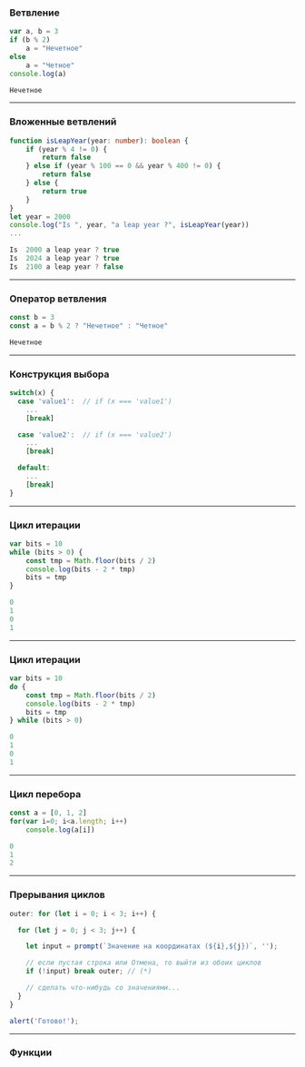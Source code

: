 ### Ветвление

```typescript
var a, b = 3
if (b % 2)
    a = "Нечетное"
else
    a = "Четное"
console.log(a)
```
```typescript
Нечетное
```

---

### Вложенные ветвлений

```typescript
function isLeapYear(year: number): boolean {
    if (year % 4 != 0) {
        return false
    } else if (year % 100 == 0 && year % 400 != 0) {
        return false
    } else {
        return true
    }
}
let year = 2000
console.log("Is ", year, "a leap year ?", isLeapYear(year))
...
```
```typescript
Is  2000 a leap year ? true
Is  2024 a leap year ? true
Is  2100 a leap year ? false
```

---

### Оператор ветвления

```typescript
const b = 3
const a = b % 2 ? "Нечетное" : "Четное"
```
```typescript
Нечетное
```

---

### Конструкция выбора

```typescript
switch(x) {
  case 'value1':  // if (x === 'value1')
    ...
    [break]

  case 'value2':  // if (x === 'value2')
    ...
    [break]

  default:
    ...
    [break]
}
```

----

### Цикл итерации

```typescript
var bits = 10
while (bits > 0) {
    const tmp = Math.floor(bits / 2)
    console.log(bits - 2 * tmp)
    bits = tmp
}
```
```typescript
0
1
0
1
```
---

### Цикл итерации

```typescript
var bits = 10
do {
    const tmp = Math.floor(bits / 2)
    console.log(bits - 2 * tmp)
    bits = tmp
} while (bits > 0) 
```
```typescript
0
1
0
1
```

---

### Цикл перебора

```typescript
const a = [0, 1, 2]
for(var i=0; i<a.length; i++)
    console.log(a[i])
```
```typescript
0
1
2
```

---

### Прерывания циклов

```typescript
outer: for (let i = 0; i < 3; i++) {

  for (let j = 0; j < 3; j++) {

    let input = prompt(`Значение на координатах (${i},${j})`, '');

    // если пустая строка или Отмена, то выйти из обоих циклов
    if (!input) break outer; // (*)

    // сделать что-нибудь со значениями...
  }
}

alert('Готово!');
```

----

### Функции

